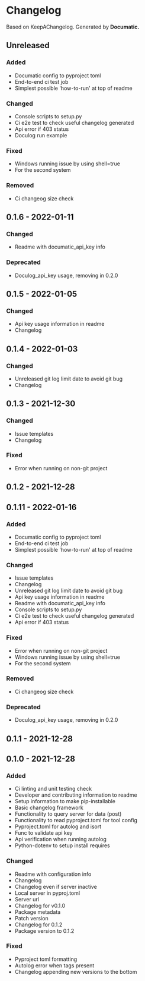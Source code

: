 # Changelog

Based on KeepAChangelog.
Generated by **Documatic.**

## Unreleased

### Added

* Documatic config to pyproject toml
* End-to-end ci test job
* Simplest possible 'how-to-run' at top of readme

### Changed

* Console scripts to setup.py
* Ci e2e test to check useful changelog generated
* Api error if 403 status
* Doculog run example

### Fixed

* Windows running issue by using shell=true
* For the second system

### Removed

* Ci changeog size check

## 0.1.6 - 2022-01-11

### Changed

* Readme with documatic_api_key info

### Deprecated

* Doculog_api_key usage, removing in 0.2.0

## 0.1.5 - 2022-01-05

### Changed

* Api key usage information in readme
* Changelog

## 0.1.4 - 2022-01-03

### Changed

* Unreleased git log limit date to avoid git bug
* Changelog

## 0.1.3 - 2021-12-30

### Changed

* Issue templates
* Changelog

### Fixed

* Error when running on non-git project

## 0.1.2 - 2021-12-28

## 0.1.11 - 2022-01-16

### Added

* Documatic config to pyproject toml
* End-to-end ci test job
* Simplest possible 'how-to-run' at top of readme

### Changed

* Issue templates
* Changelog
* Unreleased git log limit date to avoid git bug
* Api key usage information in readme
* Readme with documatic_api_key info
* Console scripts to setup.py
* Ci e2e test to check useful changelog generated
* Api error if 403 status

### Fixed

* Error when running on non-git project
* Windows running issue by using shell=true
* For the second system

### Removed

* Ci changeog size check

### Deprecated

* Doculog_api_key usage, removing in 0.2.0

## 0.1.1 - 2021-12-28

## 0.1.0 - 2021-12-28

### Added

* Ci linting and unit testing check
* Developer and contributing information to readme
* Setup information to make pip-installable
* Basic changelog framework
* Functionality to query server for data (post)
* Functionality to read pyproject.toml for tool config
* Pyproject.toml for autolog and isort
* Func to validate api key
* Api verification when running autolog
* Python-dotenv to setup install requires

### Changed

* Readme with configuration info
* Changelog
* Changelog even if server inactive
* Local server in pyproj.toml
* Server url
* Changelog for v0.1.0
* Package metadata
* Patch version
* Changelog for 0.1.2
* Package version to 0.1.2

### Fixed

* Pyproject toml formatting
* Autolog error when tags present
* Changelog appending new versions to the bottom
